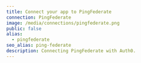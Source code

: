 ```yaml
---
title: Connect your app to PingFederate
connection: PingFederate
image: /media/connections/pingfederate.png
public: false
alias:
  - pingfederate
seo_alias: ping-federate
description: Connecting PingFederate with Auth0.
---
```

